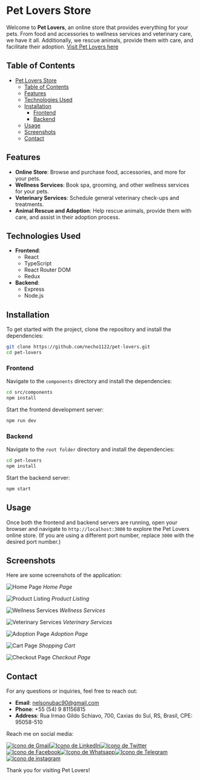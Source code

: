 # Pet Lovers Store

Welcome to **Pet Lovers**, an online store that provides everything for your pets. From food and accessories to wellness services and veterinary care, we have it all. Additionally, we rescue animals, provide them with care, and facilitate their adoption. [Visit Pet Lovers here](https://pet-lovers.vercel.app/)

## Table of Contents

- [Pet Lovers Store](#pet-lovers-store)
  - [Table of Contents](#table-of-contents)
  - [Features](#features)
  - [Technologies Used](#technologies-used)
  - [Installation](#installation)
    - [Frontend](#frontend)
    - [Backend](#backend)
  - [Usage](#usage)
  - [Screenshots](#screenshots)
  - [Contact](#contact)

## Features

- **Online Store**: Browse and purchase food, accessories, and more for your pets.
- **Wellness Services**: Book spa, grooming, and other wellness services for your pets.
- **Veterinary Services**: Schedule general veterinary check-ups and treatments.
- **Animal Rescue and Adoption**: Help rescue animals, provide them with care, and assist in their adoption process.

## Technologies Used

- **Frontend**:
  - React
  - TypeScript
  - React Router DOM
  - Redux
- **Backend**:
  - Express
  - Node.js

## Installation

To get started with the project, clone the repository and install the dependencies:

```bash
git clone https://github.com/necho1122/pet-lovers.git
cd pet-lovers
```

### Frontend

Navigate to the `components` directory and install the dependencies:

```bash
cd src/components
npm install
```

Start the frontend development server:

```bash
npm run dev
```

### Backend

Navigate to the `root folder` directory and install the dependencies:

```bash
cd pet-lovers
npm install
```

Start the backend server:

```bash
npm start
```

## Usage

Once both the frontend and backend servers are running, open your browser and navigate to `http://localhost:3000` to explore the Pet Lovers online store. (If you are using a different port number, replace `3000` with the desired port number.)

## Screenshots

Here are some screenshots of the application:

![Home Page](https://live.staticflickr.com/65535/53769191378_5dc728ba8b_z.jpg)
_Home Page_

![Product Listing](https://live.staticflickr.com/65535/53768992216_2aa6346395_z.jpg)
_Product Listing_

![Wellness Services](https://live.staticflickr.com/65535/53768082307_57d007db22_z.jpg)
_Wellness Services_

![Veterinary Services](https://live.staticflickr.com/65535/53769191253_f65d6883a4_z.jpg)
_Veterinary Services_

![Adoption Page](https://live.staticflickr.com/65535/53769414985_c13b9d7a18_z.jpg)
_Adoption Page_

![Cart Page](https://live.staticflickr.com/65535/53768992176_d0e5b7e332_z.jpg)
_Shopping Cart_

![Checkout Page](https://live.staticflickr.com/65535/53768082257_7ebea7aed3_z.jpg)
_Checkout Page_

## Contact

For any questions or inquiries, feel free to reach out:

- **Email**: nelsonubac90@gmail.com
- **Phone**: +55 (54) 9 81156815
- **Address**: Rua Irmao Gildo Schiavo, 700, Caxias do Sul, RS, Brasil, CPE: 95058-510

Reach me on social media:

[![Icono de Gmail](https://img.icons8.com/ios/100/gmail.png)](mailto:nelsonubac90@gmail.com)[![Icono de LinkedIn](https://img.icons8.com/ios/100/linkedin.png)](https://www.linkedin.com/in/nelson-enrique-ubac-jimenez-6b1996118/)[![Icono de Twitter](https://img.icons8.com/ios/100/twitter.png)](https://twitter.com/necho1122)[![Icono de Facebook](https://img.icons8.com/ios/100/facebook.png)](https://www.facebook.com/nelson.ubac)[![Icono de Whatsapp](https://img.icons8.com/ios/100/whatsapp.png)](https://wa.me/5554981156815)[![Icono de Telegram](https://img.icons8.com/ios/100/telegram.png)](https://t.me/necho1122)[![Icono de instagram](https://img.icons8.com/ios/100/instagram.png)](https://www.instagram.com/nelsonubac/)

Thank you for visiting Pet Lovers!
